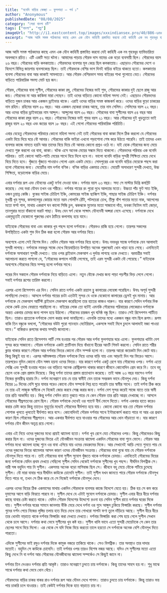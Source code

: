 ```yaml
---
title: "বনেদি বাড়ির কেচ্ছা – ফুলশয্যা – পর্ব ১"
author: "Anonymous"
publishedDate: "08/08/2025"
category: "সেরা বাংলা চটি"
tags: ["বাংলা", "গল্প"]
imageUrl: "http://i1.eastcontent.top/images/xxxindiansex.pro/40/886-underclothing.jpg"
excerpt: "আজ আমি সমস্ত পাঠকদের কাছে এমন এক যৌন কাহিনী প্রস্তাবিত করবো যেই কাহিনী এক নব গৃহবধূর ব্যাভিচারিতা অবলম্বনে রচিত। এটি একটি সত্য ঘটনা। আমাদের পাড়ায় সৌরভ দাস নামের এক বড়ো ব্যবসায়ী ছিল। সৌরভের বয়স ২৬ বছর।..."
---
```


আজ আমি সমস্ত পাঠকদের কাছে এমন এক যৌন কাহিনী প্রস্তাবিত করবো যেই কাহিনী এক নব গৃহবধূর ব্যাভিচারিতা অবলম্বনে রচিত। এটি একটি সত্য ঘটনা। আমাদের পাড়ায় সৌরভ দাস নামের এক বড়ো ব্যবসায়ী ছিল। সৌরভের বয়স ২৬ বছর। সৌরভের বাড়ি কলকাতায়। সৌরভদের ব্যবসার মূল কেন্দ্র ছিল কলকাতায়। এছাড়াও সৌরভের দেশে ও বিদেশে বিভিন্ন জায়গায় ব্যবসাকেন্দ্র ছিল। তাই সৌরভকে বেশির ভাগ দিনই বাড়ির বাইরে থাকতে হতো। কলকাতার ব্যবসা সৌরভের বাবা আর কাকাই সামলাতো। আর সৌরভ বেশিরভাগ সময় বাইরের শাখা গুলোতে যেত। সৌরভের বাড়িতে পারিবারিক সদস্য মোট ছয় জন।


সৌরভ, সৌরভের বাবা সুশীল, সৌরভের কাকা রঘু, সৌরভের নিজের ভাই শুভ, সৌরভের কাকার দুই ছেলে রাজু আর জয়। সৌরভের মা আর কাকিমা মারা গেছেন। তাই ওদের বাড়িতে কোনো মহিলা সদস্য নেই। এছাড়াও সৌরভদের বাড়িতে দুজন চাকর আর একজন ড্রাইভার থাকে। এরাই ওদের বাড়ির সমস্ত কাজকর্ম করে। ওদের বাড়ির বুড়ো চাকরের নাম রহিম। রহিমের বয়স ৫০ বছর। আর একজন ছোকরা চাকর আছে, তার নাম সেলিম। সেলিমের বয়স ২২ বছর। আর ওদের বাড়ির ড্রাইভারের নাম আব্দুল। আব্দুলের বয়স ৩০ বছর। সৌরভের বাবা সুশীলের বয়স ৫৪ বছর আর সৌরভের কাকা রঘুর বয়স ৫২ বছর। সৌরভের নিজের ভাই শুভর বয়স ২১ বছর। আর সৌরভের দুই খুড়তুতো ভাই রাজুর বয়স ২০ বছর এবং জয়ের বয়স ১৮ বছর। এই গেলো সৌরভের পারিবারিক পরিচিতি।


এবার যেহেতু সৌরভদের পরিবারে কোনো মহিলা সদস্য নেই তাই সৌরভের বাবা কাকা মিলে ঠিক করলো যে সৌরভের একটা বিয়ে দিয়ে ঘরে বৌ আনার। সৌরভের বাকি ভাইরা এখনো পড়াশোনা শেষ করে উঠতে পারেনি। তাই তাদের এখন ব্যবসার কাজে নামতে হয়নি আর তাদের বিয়ে দিয়ে বৌ আনার কোনো প্রশ্নও ওঠে না। যাই হোক সৌরভের জন্য মেয়ে দেখতে শুরু করলো ওর বাবা, কাকা। ঘটক এসে অনেক মেয়ের সন্ধান দিতে থাকলো। সৌরভদের পরিবার এক বনেদি পরিবার। তাই কোনো আতি-পাতি মেয়ের সাথে বিয়ে দিলে হবে না। ভালো বনেদি বাড়ির সুন্দরী শিক্ষিতা মেয়ে দেখে বিয়ে দিতে হবে। খুঁজতে খুঁজতে পাওয়াও গেলো এরম একটা মেয়ে। সোদপুরের এক বনেদি বাড়ির মেয়েকে পছন্দ করা হলো সৌরভের জন্য। মেয়েটির নাম দর্শনা বণিক। বণিক বাড়ির একমাত্র মেয়ে। মেয়েটি অসাধারণ সুন্দরী দেখতে, উচ্চ শিক্ষিতা, বড়োলোক বাড়ির মেয়ে।


এবার দর্শনার রূপ এবং যৌবনের একটু বর্ণনা দেওয়া যাক। দর্শনার বয়স ২৩ বছর। সদ্য সে মাস্টার ডিগ্রি কমপ্লিট করেছে। দেহ ভরা যৌবন তখন ওর শরীরে। দর্শনার গায়ের রং পুরো দুধে আলতার মতো। উচ্চতা পাঁচ ফুট সাত ইঞ্চি, ওজন চুয়ান্ন কেজি। বুকের সাইজ চৌত্রিশ ইঞ্চি, কোমরের সাইজ ছাব্বিশ ইঞ্চি, পাছার সাইজ চৌত্রিশ ইঞ্চি। দর্শনার মুখশ্রী খুব সুন্দর, কমলালেবুর কোয়ার মতো নরম গোলাপি ঠোঁট, পটলচেরা চোখ, তীক্ষ্ণ বাঁশ পাতার মতো নাক, আপেলের মতো ফর্সা গাল, মাথায় একরাশ ঘন কালো সিল্কি চুল, ঝকঝকে মুক্তোর মতো সাজানো দাঁত, ডবকা নিটোল মাই জোড়া, তানপুরার মতো বাঁকানো ভরাট পাছা। উফঃ যেন স্বর্গ থেকে সাক্ষাৎ যৌনদেবী অপ্সরা নেমে এসেছে। দর্শনাকে দেখে একমুহূর্তেই যেকোনো পুরুষের ধোন ঠাটিয়ে কলাগাছ হয়ে যাবে।


যাইহোক সৌরভের বাবা এবং কাকার খুব পছন্দ হলো দর্শনাকে। সৌরভও রাজি হয়ে গেলো। তারপর সকলের উপস্থিতিতে একটা শুভ দিন ঠিক করা হলো সৌরভ আর দর্শনার বিয়ে।


অবশেষে এলো সেই বিশেষ দিন। যেদিন সৌরভ আর দর্শনার বিয়ে হলো। উফঃ নববধূর সাজে দর্শনাকে যেন আলাদাই সুন্দরী লাগছে। দর্শনাকে নববধূর সাজে দেখে বিয়েবাড়িতে উপস্থিত অনেক পুরুষেরই ধোন খাড়া হয়ে গেছে। এমনিতেই দর্শনাকে অসাধারণ সুন্দরী দেখতে। তার ওপর ব্রাইডাল মেকআপ এ দুর্দান্ত লাগছে ওকে দেখতে। বরযাত্রীর সবাই আলোচনা করতে লাগলো যে, “সৌরভের কপালে লটারী লেগেছে, তাই এরম সুন্দরী একটা বৌ পেয়েছে।” যাইহোক অবশেষে সৌরভের বিয়ে সম্পন্ন হলো দর্শনার সাথে।


পরের দিন সকালে সৌরভ দর্শনাকে নিয়ে বাড়িতে এলো। নতুন বৌকে দেখার জন্য পাড়া পড়শীর ভিড় লেগে গেলো। সবাই দর্শনার রূপের তারিফ করলো।


এরপর এলো রিসেপশন এর দিন। সেদিন রাতে দর্শনা একটা রয়্যাল ব্লু কালারের লেহেঙ্গা পরেছিল। উফঃ অপূর্ব সুন্দরী লাগছিলো দেখতে। আসলে দর্শনার গায়ের রংটা এতটাই সুন্দর যে ওকে যেকোনো কালারের ড্রেসই খুব মানায়। আর দর্শনাকে যে মেকআপ আর্টিস্ট ব্রাইডাল মেকআপ করেছিলো তার হাতের কাজও দারুন। যার কারণে সেদিন দর্শনার দিক থেকে কেউ চোখ ফেরাতে পারছিলো না। বাইরের লোক তো বটেই এমনকি সৌরভের পরিবারের লোকেরাও দর্শনাকে অন্তত একবার চোদার জন্য পাগল হয়ে উঠলো। সৌরভের চারজন খুব ঘনিষ্ঠ বন্ধু ছিল। তারাও সেই রিসেপশন পার্টিতে ছিল। তারাও প্রত্যেকে দর্শনাকে ভোগ করার কথা ভাবছিলো। এমনকি তাদের মধ্যে একজন বন্ধুর নাম ছিল রূপম। রূপম বাকি তিন বন্ধুকে বললো, “সৌরভের বউটা পুরো গ্যাংব্যাং মেটেরিয়াল, একসঙ্গে সবাই মিলে চুদলে আলাদাই মজা পাওয়া যাবে।” বাকিরাও রূপমের কথায় সম্মতি জানালো।


যাইহোক সেদিন রাতে রিসেপশন পার্টি শেষ হওয়ার পর সৌরভ আর দর্শনা ফুলশয্যার ঘরে এলো। ফুলশয্যার খাটটা বেশ সুন্দর করে সাজানো। সৌরভ দর্শনাকে একটা প্ল্যাটিনাম দিয়ে বাঁধানো হীরের আংটি গিফট করলো। সেদিন রাতে শরীর ক্লান্ত থাকার কারণে সৌরভ আর দর্শনার ভিতর কোনো যৌন সম্পর্ক হলো না। তারপর আরো কয়েকটা দিন কেটে যায়। কিন্তু কিছুই হয় না। এরপর অষ্টমঙ্গলায় সৌরভ দর্শনাকে নিয়ে ওদের বাড়ি যায় এবং আড়াই দিন পর ফিরেও আসে। তারপরেও দুদিন কোনো যৌন সঙ্গম হয়না ওদের ভিতর। যার কারণে দর্শনা একটু রেগে যায় সৌরভের ওপর। দর্শনা এতো সেক্সি এবং সুন্দরী হওয়ার পরেও ওর বাড়িতে অনেক রেস্ট্রিকশন থাকার কারণে জীবনে কোনোদিন প্রেম করে নি। তবে বহু ছেলে ওকে প্রেম প্রস্তাব দিয়েছে। কিন্তু দর্শনা তাদের প্রস্তাব প্রত্যাখ্যান করেছে। তাই আজ ২৩ বছর বয়সেও দর্শনা নিজের কুমারীত্ব হারায় নি। দর্শনা মনেপ্রাণে চায় যে তার স্বামীই যেন তাকে সবরকম ভাবে যৌনসুখ দেয়। কিন্তু দর্শনা বিয়ের ১০ দিনের বেশি ঘুরে যাবার পরেও কোনো যৌন সম্পর্কে লিপ্ত হতে পারেনি তার স্বামীর সাথে। তাই দর্শনা ঠিক করে যে তার এই লাজুক স্বামীকে সে নিজেই জোর করবে সেক্স করার জন্য। দর্শনা বেশ সুন্দর করেই সাজে যাতে তার স্বামী তার প্রতি আকর্ষিত হয়। কিন্তু দর্শনা সেদিন রাতে বুঝতে পারে যে কেন সৌরভ তার প্রতি আগ্রহ দেখাচ্ছে না। আসলে সৌরভের শীঘ্রপতনের রোগ ছিল। সৌরভ দর্শনাকে দেখেই ওর প্যান্টে বীর্য ফেলে দিতো। দর্শনা একবার হাতে করেও করার চেষ্টা করে কিন্তু তাতেও মুহূর্তের মধ্যেই সৌরভের বীর্যপাত হয়ে যায়। কোনো কোনো বার তো সৌরভ দর্শনার পোশাক খুলতে খুলতেই বীর্যপাত করে বসে। কোনোদিনই সৌরভ দর্শনার সাথে ইন্টারকোর্স করতে পারে না আর এর প্রধান কারণ ছিল সৌরভের শীঘ্রপতন। আর একবার বীর্যপাত হয়ে যাওয়ার পর সৌরভের আর ধোন দাঁড়াতো না। যার কারণে দর্শনার যৌন জীবন অতৃপ্ত রয়ে গেলো।


এবার এই নিয়ে ওদের দুজনের মধ্যে প্রায়ই ঝামেলা হতো। দর্শনা খুব রেগে যেত সৌরভের ওপর। কিন্তু সৌরভেরও কিছু করার ছিল না। ওদের দুজনের ভিতর এই যৌনজীবন সংক্রান্ত ঝামেলা একদিন সৌরভের বাবা শুনে ফেলে। সৌরভ আর দর্শনার মধ্যে ঝামেলা হচ্ছে শুনে ওর বাবা এগিয়ে যায় ওদের বেডরুমের দিকে। আর সেখানেই আড়ি পেতে শুনতে পায় যে ওদের দুজনের ভিতর ঝামেলার আসল কারণ ওদের যৌনজীবন সংক্রান্ত। সৌরভের বাবা বুঝে যায় যে সৌরভ দর্শনাকে যৌনসুখ দিতে পারে না। তাই সৌরভের বাবা সুশীল সুযোগ খুঁজতে থাকে দর্শনাকে চোদার। এমনিতেই সৌরভের বিয়ের জন্য দর্শনাকে যেদিন প্রথম দেখতে গেছিলো সুশীল সেদিন থেকেই দর্শনাকে সুশীলের খুব পছন্দ। দীর্ঘদিন বিপত্নীক সে। নারী সঙ্গ বহুদিন পায় নি সুশীল। একসময় অনেক বড়ো মাগিবাজ ছিল সে। জীবনে বহু মেয়ে বৌকে পটিয়ে চুদেছে সুশীল। বৌ মারা যাবার পরে দীর্ঘদিন কাউকে চোদেনি সুশীল। তাই সুশীল যখন জানতে পারে সৌরভ দর্শনাকে যৌনসুখ দিতে পারে না, তখন সে ঠিক করে যে সে নিজেই দর্শনাকে যৌনসুখ দেবে।


এরপর ওদের বিয়ের ঠিক একমাসের মাথায় একদিন সৌরভকে ব্যবসার কাজে বিদেশে যেতে হয়। ঠিক হয় সে কম করে দুমাসের আগে বাড়ি ফিরতে পারবে না। সুশীল দেখে যে এটাই সুযোগ দর্শনাকে চোদার। সুশীল এবার ধীরে ধীরে দর্শনার কাছে যাবার চেষ্টা করতে থাকে। যেদিন সৌরভ বিদেশের উদ্দেশ্যে রওনা হয় সেদিন সুশীল রাতে দর্শনার ঘরের দিকে যায়। সুশীল দর্শনার ঘরের সামনে জানলায় উঁকি মেরে দেখে দর্শনা ওর গুদে আঙ্গুল ঢুকিয়ে ফিঙ্গারিং করছে। সুশীল দর্শনার গুদের দর্শন পেয়ে নিজের লুঙ্গির তলায় হাত দিয়ে দেখে তার গোখরো সাপটা ফণা তুলে দাঁড়িয়ে আছে। সুশীল ধীরে ধীরে তার ধোনটা নাড়াতে থাকে দর্শনার ফিঙ্গারিং করা দেখতে দেখতে। দর্শনার ফিঙ্গারিং করা শেষ হয়ে গেলে সুশীল সেখান থেকে চলে আসে। দর্শনার কথা ভেবে সুশীলের খুব কষ্ট হয়। সুশীল খালি ভাবে এতো সুন্দরী মেয়েটাকে সে কেন তার ছেলের সাথে বিয়ে দিলো। এর থেকে সে যদি নিজে বিয়ে করতো তালে হয়তো সে দর্শনাকে অনেক বেশি যৌনসুখ দিতে পারতো।


এদিকে সুশীলের ভাই রঘুও দর্শনার দিকে কামুক নজরে তাকিয়ে থাকে। সেও বিপত্নীক। তার অবস্থাও তার দাদার মতোই। বহুদিন সে কাউকে চোদেনি। তাই দর্শনার ওপর তারও বিশেষ নজর আছে। যদিও সে সুশীলের মতো এতো কিছু দেখে নি বা দর্শনা আর সৌরভের যৌনজীবনের ঝামেলা সম্পর্কেও সে কিছুই জানে না।


দর্শনার তিন দেওরও দর্শনার প্রতি আকৃষ্ট। তারাও মনেপ্রাণে চুদতে চায় দর্শনাকে। কিন্তু তাদের সাহস হয় না। শুধু মাঝে সাঝে দর্শনার কথা ভেবে ধোন খেঁচে।


সৌরভদের বাড়ির চাকর বাকর রাও দর্শনার রূপ আর যৌবন দেখে পাগল। তারাও চুদতে চায় দর্শনাকে। কিন্তু তারাও ভয় পায় চাকরি চলে যাওয়ার। তাই কেউই দর্শনার দিকে হাত বাড়াতে চায় না।
